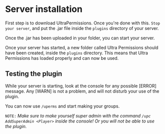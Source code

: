 # Server installation
First step is to download UltraPermissions. Once you're done with this. `Stop your server`, and put the .jar file inside the `plugins` directory of your server.
<br>

Once the .jar has been uploaded in your folder, you can start your server.
<br>

Once your server has started, a new folder called Ultra Permissions should have been created, inside the `plugins` directory. This means that Ultra Permissions has loaded properly and can now be used.
<br>

## Testing the plugin
While your server is starting, look at the console for any possible [ERROR] message. Any [WARN] is not a problem, and will not disturb your use of the plugin.

You can now use `/uperms` and start making your groups.
<br>

`NOTE:` *Make sure to make yourself super admin with the command `/upc AddSuperAdmin <Player>` inside the console! Or you will not be able to use the plugin.*
